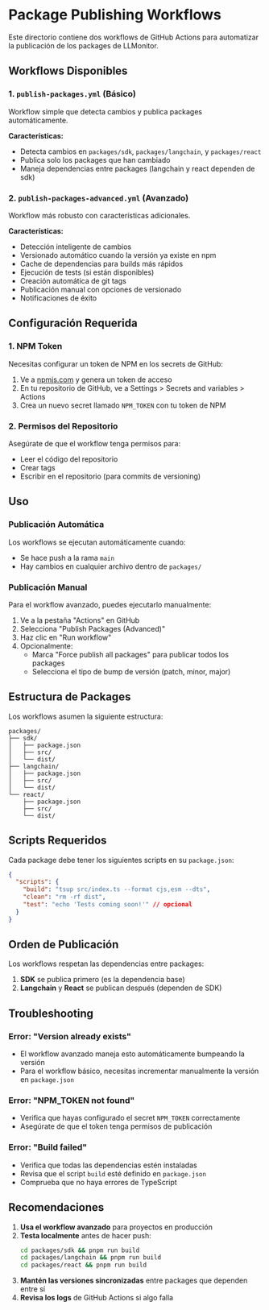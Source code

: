 # Package Publishing Workflows

Este directorio contiene dos workflows de GitHub Actions para automatizar la publicación de los packages de LLMonitor.

## Workflows Disponibles

### 1. `publish-packages.yml` (Básico)

Workflow simple que detecta cambios y publica packages automáticamente.

**Características:**

- Detecta cambios en `packages/sdk`, `packages/langchain`, y `packages/react`
- Publica solo los packages que han cambiado
- Maneja dependencias entre packages (langchain y react dependen de sdk)

### 2. `publish-packages-advanced.yml` (Avanzado)

Workflow más robusto con características adicionales.

**Características:**

- Detección inteligente de cambios
- Versionado automático cuando la versión ya existe en npm
- Cache de dependencias para builds más rápidos
- Ejecución de tests (si están disponibles)
- Creación automática de git tags
- Publicación manual con opciones de versionado
- Notificaciones de éxito

## Configuración Requerida

### 1. NPM Token

Necesitas configurar un token de NPM en los secrets de GitHub:

1. Ve a [npmjs.com](https://www.npmjs.com) y genera un token de acceso
2. En tu repositorio de GitHub, ve a Settings > Secrets and variables > Actions
3. Crea un nuevo secret llamado `NPM_TOKEN` con tu token de NPM

### 2. Permisos del Repositorio

Asegúrate de que el workflow tenga permisos para:

- Leer el código del repositorio
- Crear tags
- Escribir en el repositorio (para commits de versioning)

## Uso

### Publicación Automática

Los workflows se ejecutan automáticamente cuando:

- Se hace push a la rama `main`
- Hay cambios en cualquier archivo dentro de `packages/`

### Publicación Manual

Para el workflow avanzado, puedes ejecutarlo manualmente:

1. Ve a la pestaña "Actions" en GitHub
2. Selecciona "Publish Packages (Advanced)"
3. Haz clic en "Run workflow"
4. Opcionalmente:
   - Marca "Force publish all packages" para publicar todos los packages
   - Selecciona el tipo de bump de versión (patch, minor, major)

## Estructura de Packages

Los workflows asumen la siguiente estructura:

```
packages/
├── sdk/
│   ├── package.json
│   ├── src/
│   └── dist/
├── langchain/
│   ├── package.json
│   ├── src/
│   └── dist/
└── react/
    ├── package.json
    ├── src/
    └── dist/
```

## Scripts Requeridos

Cada package debe tener los siguientes scripts en su `package.json`:

```json
{
  "scripts": {
    "build": "tsup src/index.ts --format cjs,esm --dts",
    "clean": "rm -rf dist",
    "test": "echo 'Tests coming soon!'" // opcional
  }
}
```

## Orden de Publicación

Los workflows respetan las dependencias entre packages:

1. **SDK** se publica primero (es la dependencia base)
2. **Langchain** y **React** se publican después (dependen de SDK)

## Troubleshooting

### Error: "Version already exists"

- El workflow avanzado maneja esto automáticamente bumpeando la versión
- Para el workflow básico, necesitas incrementar manualmente la versión en `package.json`

### Error: "NPM_TOKEN not found"

- Verifica que hayas configurado el secret `NPM_TOKEN` correctamente
- Asegúrate de que el token tenga permisos de publicación

### Error: "Build failed"

- Verifica que todas las dependencias estén instaladas
- Revisa que el script `build` esté definido en `package.json`
- Comprueba que no haya errores de TypeScript

## Recomendaciones

1. **Usa el workflow avanzado** para proyectos en producción
2. **Testa localmente** antes de hacer push:
   ```bash
   cd packages/sdk && pnpm run build
   cd packages/langchain && pnpm run build
   cd packages/react && pnpm run build
   ```
3. **Mantén las versiones sincronizadas** entre packages que dependen entre sí
4. **Revisa los logs** de GitHub Actions si algo falla
